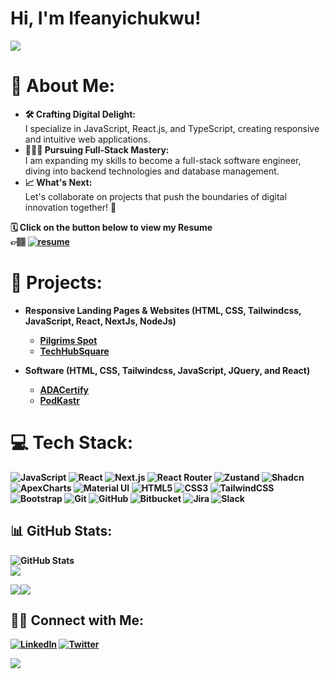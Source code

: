 Hi, I'm Ifeanyichukwu!
==================================
<p align='start'> 
 <img src="https://readme-typing-svg.vercel.app?size=25&pause=1000&color=6495ED&width=800&lines=💡+I+believe+growth+is+a+continuous+process;Every+project+teaches+me+something+new;about+performance,+design+and+accessibility" />
</p>

# 👤 About Me:
- <b> 🛠 Crafting Digital Delight: </b> <br>I specialize in JavaScript, React.js, and TypeScript, creating responsive and intuitive web applications.
- <b> 👨🏽‍💻 Pursuing Full-Stack Mastery: </b> <br>I am expanding my skills to become a full-stack software engineer, diving into backend technologies and database management.
- <b> 📈 What's Next: </b> <br>Let's collaborate on projects that push the boundaries of digital innovation together! 🚀
<!-- - <b> 🖥️  See my portfolio at [My-Portfolio](https://github.com/I-I-Cornel) (Coming soon)<br> -->
<b>🗓️ Click on the button below to view my Resume <br>
 👉🏽 <a target="_blank" href="https://drive.google.com/file/d/1JjlrrWdHg_aSpxjvP5R4-8Gs5QAFiJgX/view"><img src="https://img.shields.io/badge/resume-%23AD1457.svg?style=for-the-badge&logo=webpack&logoColor=white" alt="resume"/></a>


# 🎯 Projects: 

- <b>Responsive Landing Pages & Websites (HTML, CSS, Tailwindcss, JavaScript, React, NextJs, NodeJs)</b>
  - [Pilgrims Spot](https://www.pilgrimsspot.com/)
  - [TechHubSquare](https://techhubsquare.com)

- <b>Software (HTML, CSS, Tailwindcss, JavaScript, JQuery, and React)</b>
  - [ADACertify](https://adacertify.io/)
  - [PodKastr ](https://podkastr.io/special)
<!--
- <b>Software (React-TypeScript and Tailwindcss)</b>
  - [CleverWeb (Coming Soon)](https://#)
  - [Karacter (Coming Soon)](https://#)

- <b>Software (Vue and Tailwindcss)</b>
  - [Iverse (Coming Soon)](https://#)
-->
# 💻 Tech Stack: 
![JavaScript](https://img.shields.io/badge/javascript-%23323330.svg?style=for-the-badge&logo=javascript&logoColor=%23F7DF1E) ![React](https://img.shields.io/badge/react-%2320232a.svg?style=for-the-badge&logo=react&logoColor=%2361DAFB) ![Next.js](https://img.shields.io/badge/Next-black?style=for-the-badge&logo=next.js&logoColor=white) ![React Router](https://img.shields.io/badge/React_Router-CA4245?style=for-the-badge&logo=react-router&logoColor=white) <!-- ![Redux](https://img.shields.io/badge/redux-%23563D7C.svg?style=for-the-badge&logo=Redux&logoColor=white) --> ![Zustand](https://img.shields.io/badge/zustand-%23000000.svg?style=for-the-badge&logo=zustand&logoColor=white) <!-- ![Vue](https://img.shields.io/badge/vuejs-%2335495e.svg?style=for-the-badge&logo=vue.js&logoColor=%234FC08D) ![Nuxt](https://img.shields.io/badge/nuxt.js-%2300C58E.svg?style=for-the-badge&logo=nuxt.js&logoColor=white) --> ![Shadcn](https://img.shields.io/badge/shadcn-%23000000.svg?style=for-the-badge&logo=shadcn&logoColor=white) ![ApexCharts](https://img.shields.io/badge/apexcharts-%23000000.svg?style=for-the-badge&logo=apexcharts&logoColor=%23FF4560) ![Material UI](https://img.shields.io/badge/-material_ui-blue?style=for-the-badge&logo=materialui&logoColor=white) ![HTML5](https://img.shields.io/badge/html5-%23E34F26.svg?style=for-the-badge&logo=html5&logoColor=white) ![CSS3](https://img.shields.io/badge/css3-%231572B6.svg?style=for-the-badge&logo=css3&logoColor=white) ![TailwindCSS](https://img.shields.io/badge/tailwindcss-%2338B2AC.svg?style=for-the-badge&logo=tailwind-css&logoColor=white) ![Bootstrap](https://img.shields.io/badge/bootstrap-%23563D7C.svg?style=for-the-badge&logo=bootstrap&logoColor=white) ![Git](https://img.shields.io/badge/git-%23F05033.svg?style=for-the-badge&logo=git&logoColor=white) ![GitHub](https://img.shields.io/badge/github-%23121011.svg?style=for-the-badge&logo=github&logoColor=white) ![Bitbucket](https://img.shields.io/badge/bitbucket-%230047B3.svg?style=for-the-badge&logo=bitbucket&logoColor=white) ![Jira](https://img.shields.io/badge/jira-%230A0FFF.svg?style=for-the-badge&logo=jira&logoColor=white) ![Slack](https://img.shields.io/badge/slack-%234A154B.svg?style=for-the-badge&logo=slack&logoColor=white)


 
## 📊 GitHub Stats:

<!-- ![GitHub Stats](https://github-readme-stats-o1cunm7ft-cornels-projects-098aaa91.vercel.app/api?username=I-I-Cornel&theme=radical&hide_border=false&include_all_commits=true&count_private=true) -->

![GitHub Stats](https://github-readme-stats.vercel.app/api?username=I-I-Cornel&theme=radical&hide_border=false&include_all_commits=false&count_private=true)<br/>
![](https://github-readme-streak-stats.herokuapp.com/?user=I-I-Cornel&theme=radical&hide_border=false)

<!--  ## 🏆 GitHub Trophies
![](https://github-profile-trophy.vercel.app/?username=I-I-Cornel&theme=radical&no-frame=false&no-bg=false&margin-w=4)
-->
 <a href="https://www.twitter.com/I_I_Cornel" target="_blank" rel="noreferrer"><img
src="https://img.shields.io/twitter/follow/I_I_Cornel?logo=twitter&style=for-the-badge&color=0891b2&labelColor=1c1917"
/></a><a href="https://www.github.com/I-I-Cornel" target="_blank" rel="noreferrer"><img
src="https://img.shields.io/github/followers/I-I-Cornel?logo=github&style=for-the-badge&color=0891b2&labelColor=1c1917" /></a>



## 🤳🏾 Connect with Me:
[![LinkedIn](https://img.shields.io/badge/LinkedIn-%230077B5.svg?logo=linkedin&logoColor=white)](https://linkedin.com/in/ifeanyichukwu-cornelius-ikechukwu) 
[![Twitter](https://img.shields.io/badge/Twitter-%231DA1F2.svg?logo=Twitter&logoColor=white)](https://twitter.com/I_I_Cornel)


[![](https://visitcount.itsvg.in/api?id=I-I-Cornel&icon=0&color=1)](https://visitcount.itsvg.in)

<!--   ## 💰 You can help me by Donating
  [![BuyMeACoffee](https://img.shields.io/badge/Buy%20Me%20a%20Coffee-ffdd00?style=for-the-badge&logo=buy-me-a-coffee&logoColor=black)](https://buymeacoffee.com/rohitks7) [![PayPal](https://img.shields.io/badge/PayPal-00457C?style=for-the-badge&logo=paypal&logoColor=white)](https://paypal.me/rohitks7) [![Patreon](https://img.shields.io/badge/Patreon-F96854?style=for-the-badge&logo=patreon&logoColor=white)](https://patreon.com/rohitks7)  -->

  <!-- Proudly created with GPRM ( https://gprm.itsvg.in ) -->
